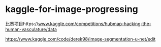 # kaggle-for-image-progressing

比赛项目https://www.kaggle.com/competitions/hubmap-hacking-the-human-vasculature/data

https://www.kaggle.com/code/derek98/image-segmentation-u-net/edit
